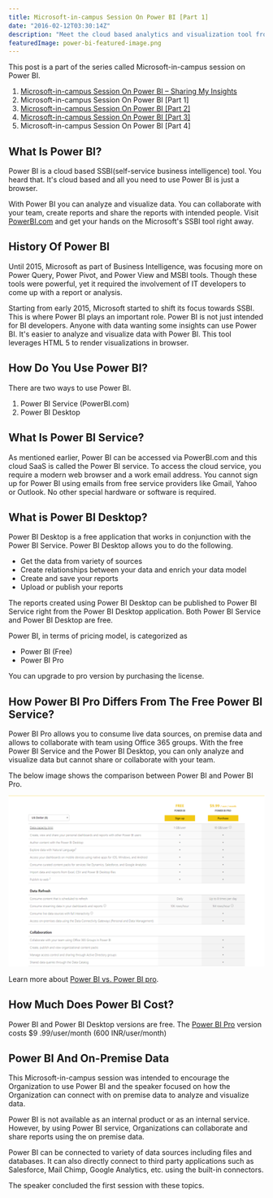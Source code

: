 ```yaml
---
title: Microsoft-in-campus Session On Power BI [Part 1]
date: "2016-02-12T03:30:14Z"
description: "Meet the cloud based analytics and visualization tool from Microsoft – Power BI. Power BI is a easy-to-use self-service business intelligence tool."
featuredImage: power-bi-featured-image.png
---
```

This post is a part of the series called Microsoft-in-campus session on Power BI.

1. [Microsoft-in-campus Session On Power BI – Sharing My Insights](/blog/msft-powerbi-session-introduction/)
1. Microsoft-in-campus Session On Power BI [Part 1]
1. [Microsoft-in-campus Session On Power BI [Part 2]](/blog/msft-power-bi-session-part-2/)
1. [Microsoft-in-campus Session On Power BI [Part 3]](/blog/microsoft-campus-session-power-bi-part-3/)
1. Microsoft-in-campus Session On Power BI [Part 4]

## What Is Power BI?

Power BI is a cloud based SSBI(self-service business intelligence) tool. You heard that. It's cloud based and all you need to use Power BI is just a browser.

With Power BI you can analyze and visualize data. You can collaborate with your team, create 
reports and share the reports with intended people. Visit [PowerBI.com](https://powerbi.microsoft.com/en-us/) and get your hands on the Microsoft's SSBI tool right away.

## History Of Power BI

Until 2015, Microsoft as part of Business Intelligence, was focusing more on Power Query, Power Pivot, and Power View and MSBI tools. Though these tools were powerful, yet it required the involvement of IT developers to come up with a report or analysis.

Starting from early 2015, Microsoft started to shift its focus towards SSBI. This is where Power BI plays an important role. Power BI is not just intended for BI developers. Anyone with data wanting some insights can use Power BI. It's easier to analyze and visualize data with Power BI. This tool leverages HTML 5 to render visualizations in browser.

## How Do You Use Power BI?

There are two ways to use Power BI.

1. Power BI Service (PowerBI.com)
1. Power BI Desktop

## What Is Power BI Service?

As mentioned earlier, Power BI can be accessed via PowerBI.com and this cloud SaaS is called the Power BI service. To access the cloud service, you require a modern web browser and a work email address. You cannot sign up for Power BI using emails from free service providers like Gmail, Yahoo or Outlook. No other special hardware or software is required.

## What is Power BI Desktop?

Power BI Desktop is a free application that works in conjunction with the Power BI Service. Power BI Desktop allows you to do the following.

- Get the data from variety of sources
- Create relationships between your data and enrich your data model
- Create and save your reports
- Upload or publish your reports

The reports created using Power BI Desktop can be published to Power BI Service right from the Power BI Desktop application. Both Power BI Service and Power BI Desktop are free.

Power BI, in terms of pricing model, is categorized as

- Power BI (Free)
- Power BI Pro

You can upgrade to pro version by purchasing the license.

## How Power BI Pro Differs From The Free Power BI Service?

Power BI Pro allows you to consume live data sources, on premise data and allows to collaborate with team using Office 365 groups. With the free Power BI Service and the Power BI Desktop, you can only analyze and visualize data but cannot share or collaborate with your team.

The below image shows the comparison between Power BI and Power BI Pro.

![Power BI vs Power BI Pro](./Power-BI-vs-Power-BI-Pro.png)

Learn more about [Power BI vs. Power BI pro](https://powerbi.microsoft.com/en-us/pricing/).

## How Much Does Power BI Cost?

Power BI and Power BI Desktop versions are free. The [Power BI Pro](https://powerbi.microsoft.com/en-us/pricing/) version costs $9
.99/user/month (600 INR/user/month)

## Power BI And On-Premise Data

This Microsoft-in-campus session was intended to encourage the Organization to use Power BI and the speaker focused on how the Organization can connect with on premise data to analyze and visualize data.

Power BI is not available as an internal product or as an internal service. However, by using Power BI service, Organizations can collaborate and share reports using the on premise data.

Power BI can be connected to variety of data sources including files and databases. It can also directly connect to third party applications such as Salesforce, Mail Chimp, Google Analytics, etc. using the built-in connectors.

The speaker concluded the first session with these topics.